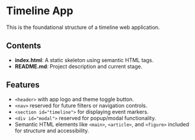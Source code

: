 # Timeline App

This is the foundational structure of a timeline web application.

## Contents

- **index.html**: A static skeleton using semantic HTML tags.
- **README.md**: Project description and current stage.

## Features

- `<header>` with app logo and theme toggle button.
- `<nav>` reserved for future filters or navigation controls.
- `<section id="timeline">` for displaying event markers.
- `<div id="modal">` reserved for popup/modal functionality.
- Semantic HTML elements like `<main>`, `<article>`, and `<figure>` included for structure and accessibility.
